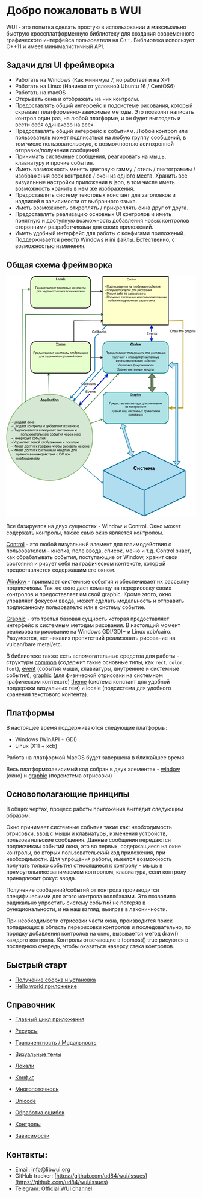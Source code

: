 # Добро пожаловать в WUI

WUI - это попытка сделать простую в использовании и максимально быструю кроссплатформенную библиотеку для создания современного графического интерфейса пользователя на C++. Библиотека использует C++11 и имеет минималистичный API.

## Задачи для UI фреймворка
- Работать на Windows (Как минимум 7, но работает и на XP)
- Работать на Linux (Начиная от условной Ubuntu 16 / CentOS6)
- Работать на macOS
- Открывать окна и отображать на них контролы. 
- Предоставлять общий интерфейс к подсистеме рисования, который скрывает платформенно-зависимые методы. Это позволят написать контрол один раз, на любой платформе, и он будет выглядеть и вести себя одинаково на всех.
- Предоставлять общий интерфейс к событиям. Любой контрол или пользователь может подписаться на любую группу сообщений, в том числе пользовательскую, с возможностью асинхронной отправки/получения сообщений.
- Принимать системные сообщения, реагировать на мышь, клавиатуру и прочие события.
- Иметь возможность менять цветовую гамму / стиль / пиктограммы / изображения всех контролов / окон из одного места. Хранить все визуальные настройки приложения в json, в том числе иметь возможность хранить в нем же изображения.
- Предоставлять систему текстовых констант для заголовков и надписей в зависимости от выбранного языка.
- Иметь возможность откреплять / прикреплять окна друг от друга.
- Предоставлять реализацию основных UI контролов и иметь понятную и доступную возможность добавления новых контролов сторонними разработчиками для своих приложений.
- Иметь удобный интерфейс для работы с конфигами приложений. Поддерживается реестр Windows и ini файлы. Естественно, с возможностью изменения.

## Общая схема фреймворка

![Принципы построения UI фреймворка](../img/system.png)

Все базируется на двух сущностях - Window и Control. Окно может содержать контролы, также само окно является контролом.

[Control](base/interfaces.md#control) - это любой визуальный элемент для взаимодействия с пользователем - кнопка, поле ввода, список, меню и т.д.
Control знает, как обрабатывать события, поступающие от Window, хранит свои состояния и рисует себя на графическом контексте, который предоставляется содержащим его окном.

[Window](base/interfaces.md#window) - принимает системные события и обеспечивает их рассылку подписчикам. Так же окно дает команду на перерисовку своих контролов и предоставляет им свой graphic. Кроме этого, окно управляет фокусом ввода, может сделать модальность и отправить подписанному пользователю или в систему событие.

[Graphic](base/graphic.md) - это третья базовая сущность которая предоставляет интерфейс к системным методам рисования. В настоящий момент реализовано рисование на Windows GDI/GDI+ и Linux xcb/cairo. Разумеется, нет никаких препятствий реализовать рисование на vulcan/bare metal/etc.

В библиотеке также есть вспомогательные средства для работы - структуры [common](base/common.md) (содержит такие основные типы, как ``rect``, ``color``, ``font``), [event](base/event.md) (события мыши, клавиатуры, внутренние и системные события), [graphic](base/graphic.md) (для физической отрисовки на системном графическом контексте) [theme](base/theme.md) (система констант для удобной поддержки визуальных тем) и locale (подсистема для удобного хранения текстового контента).

## Платформы

В настоящее время поддерживаются следующие платформы:

* Windows (WinAPI + GDI)
* Linux (X11 + xcb)

Работа на платформой MacOS будет завершена в ближайшее время.

Весь платформозависимый код собран в двух элементах - [window](base/interfaces.md) (окно) и [graphic](base/graphic.md) (подсистема отрисовки)

## Основополагающие принципы

В общих чертах, процесс работы приложения выглядит следующим образом:

Окно принимает системные события такие как: необходимость отрисовки, ввод с мыши и клавиатуры, изменения устройств, пользовательские сообщения. Данные сообщения передаются подписчикам событий окна, это во первых, содержащиеся на окне контролы, во вторых пользовательский код приложения, при необходимости. Для упрощения работы, имеется возможность получать только события относящиеся к контролу - мышь в прямоугольнике занимаемом контролом, клавиатура, если контролу принадлежит фокус ввода.

Получение сообщений/событий от контрола производится специфическими для этого контрола коллбэками. Это позволило радикально упростить систему событий не потеряв в функциональности, и на наш взгляд, выиграв в лаконичности.

При необходимости отрисовки части окна, производится поиск попадающих в область перерисовки контролов и последовательно, по порядку добавления контролов на окно, вызывается метод draw() каждого контрола. Контролы отвечающие в topmost() true рисуются в последнюю очередь, чтобы оказаться наверху стека контролов.

## Быстрый старт

* [Получение сборка и установка](howto/setup.md)
* [Hello world приложение](howto/hello-world.md)

## Справочник

* [Главный цикл приложения](base/main-loop.md)
* [Ресурсы](base/resources.md)

* [Транзиентность / Модальность](base/transient.md)

* [Визуальные темы](base/theme.md)
* [Локали](base/locale.md)
* [Конфиг](base/config.md)

* [Многопоточнось](base/multi-threading.md)
* [Unicode](base/unicode.md)
* [Обработка ошибок](base/error-handling.md)

* [Контролы](controls/all.md)

* [Зависимости](base/dependencies.md)

## Контакты:

* Email: [info@libwui.org](mailto:info@libwui.org)
* GitHub tracker: [https://github.com/ud84/wui/issues](https://github.com/ud84/wui/issues)
* Telegram: [Official WUI channel](https://t.me/libwui)
